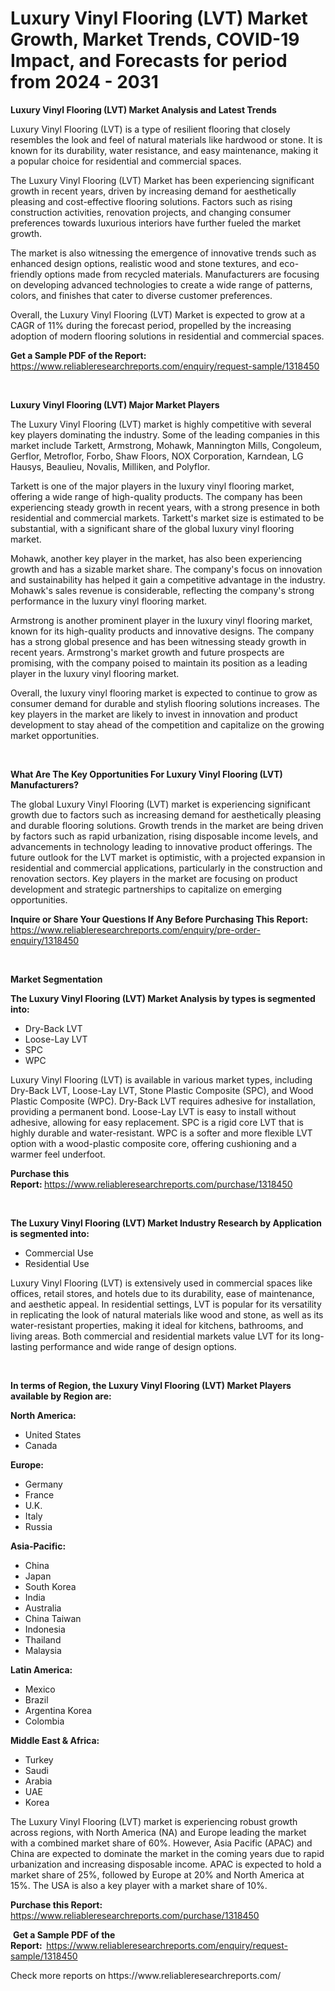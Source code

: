 <p><h1>Luxury Vinyl Flooring (LVT) Market Growth, Market Trends, COVID-19 Impact, and Forecasts for period from 2024 - 2031</h1></p><p><strong>Luxury Vinyl Flooring (LVT) Market Analysis and Latest Trends</strong></p>
<p><p>Luxury Vinyl Flooring (LVT) is a type of resilient flooring that closely resembles the look and feel of natural materials like hardwood or stone. It is known for its durability, water resistance, and easy maintenance, making it a popular choice for residential and commercial spaces.</p><p>The Luxury Vinyl Flooring (LVT) Market has been experiencing significant growth in recent years, driven by increasing demand for aesthetically pleasing and cost-effective flooring solutions. Factors such as rising construction activities, renovation projects, and changing consumer preferences towards luxurious interiors have further fueled the market growth.</p><p>The market is also witnessing the emergence of innovative trends such as enhanced design options, realistic wood and stone textures, and eco-friendly options made from recycled materials. Manufacturers are focusing on developing advanced technologies to create a wide range of patterns, colors, and finishes that cater to diverse customer preferences.</p><p>Overall, the Luxury Vinyl Flooring (LVT) Market is expected to grow at a CAGR of 11% during the forecast period, propelled by the increasing adoption of modern flooring solutions in residential and commercial spaces.</p></p>
<p><strong>Get a Sample PDF of the Report:&nbsp;</strong> <a href="https://www.reliableresearchreports.com/enquiry/request-sample/1318450">https://www.reliableresearchreports.com/enquiry/request-sample/1318450</a></p>
<p>&nbsp;</p>
<p><strong>Luxury Vinyl Flooring (LVT) Major Market Players</strong></p>
<p><p>The Luxury Vinyl Flooring (LVT) market is highly competitive with several key players dominating the industry. Some of the leading companies in this market include Tarkett, Armstrong, Mohawk, Mannington Mills, Congoleum, Gerflor, Metroflor, Forbo, Shaw Floors, NOX Corporation, Karndean, LG Hausys, Beaulieu, Novalis, Milliken, and Polyflor.</p><p>Tarkett is one of the major players in the luxury vinyl flooring market, offering a wide range of high-quality products. The company has been experiencing steady growth in recent years, with a strong presence in both residential and commercial markets. Tarkett's market size is estimated to be substantial, with a significant share of the global luxury vinyl flooring market.</p><p>Mohawk, another key player in the market, has also been experiencing growth and has a sizable market share. The company's focus on innovation and sustainability has helped it gain a competitive advantage in the industry. Mohawk's sales revenue is considerable, reflecting the company's strong performance in the luxury vinyl flooring market.</p><p>Armstrong is another prominent player in the luxury vinyl flooring market, known for its high-quality products and innovative designs. The company has a strong global presence and has been witnessing steady growth in recent years. Armstrong's market growth and future prospects are promising, with the company poised to maintain its position as a leading player in the luxury vinyl flooring market.</p><p>Overall, the luxury vinyl flooring market is expected to continue to grow as consumer demand for durable and stylish flooring solutions increases. The key players in the market are likely to invest in innovation and product development to stay ahead of the competition and capitalize on the growing market opportunities.</p></p>
<p>&nbsp;</p>
<p><strong>What Are The Key Opportunities For Luxury Vinyl Flooring (LVT) Manufacturers?</strong></p>
<p><p>The global Luxury Vinyl Flooring (LVT) market is experiencing significant growth due to factors such as increasing demand for aesthetically pleasing and durable flooring solutions. Growth trends in the market are being driven by factors such as rapid urbanization, rising disposable income levels, and advancements in technology leading to innovative product offerings. The future outlook for the LVT market is optimistic, with a projected expansion in residential and commercial applications, particularly in the construction and renovation sectors. Key players in the market are focusing on product development and strategic partnerships to capitalize on emerging opportunities.</p></p>
<p><strong>Inquire or Share Your Questions If Any Before Purchasing This Report:</strong> <a href="https://www.reliableresearchreports.com/enquiry/pre-order-enquiry/1318450">https://www.reliableresearchreports.com/enquiry/pre-order-enquiry/1318450</a></p>
<p>&nbsp;</p>
<p><strong>Market Segmentation</strong></p>
<p><strong>The Luxury Vinyl Flooring (LVT) Market Analysis by types is segmented into:</strong></p>
<p><ul><li>Dry-Back LVT</li><li>Loose-Lay LVT</li><li>SPC</li><li>WPC</li></ul></p>
<p><p>Luxury Vinyl Flooring (LVT) is available in various market types, including Dry-Back LVT, Loose-Lay LVT, Stone Plastic Composite (SPC), and Wood Plastic Composite (WPC). Dry-Back LVT requires adhesive for installation, providing a permanent bond. Loose-Lay LVT is easy to install without adhesive, allowing for easy replacement. SPC is a rigid core LVT that is highly durable and water-resistant. WPC is a softer and more flexible LVT option with a wood-plastic composite core, offering cushioning and a warmer feel underfoot.</p></p>
<p><strong>Purchase this Report:&nbsp;</strong><a href="https://www.reliableresearchreports.com/purchase/1318450">https://www.reliableresearchreports.com/purchase/1318450</a></p>
<p>&nbsp;</p>
<p><strong>The Luxury Vinyl Flooring (LVT) Market Industry Research by Application is segmented into:</strong></p>
<p><ul><li>Commercial Use</li><li>Residential Use</li></ul></p>
<p><p>Luxury Vinyl Flooring (LVT) is extensively used in commercial spaces like offices, retail stores, and hotels due to its durability, ease of maintenance, and aesthetic appeal. In residential settings, LVT is popular for its versatility in replicating the look of natural materials like wood and stone, as well as its water-resistant properties, making it ideal for kitchens, bathrooms, and living areas. Both commercial and residential markets value LVT for its long-lasting performance and wide range of design options.</p></p>
<p>&nbsp;</p>
<p><strong>In terms of Region, the Luxury Vinyl Flooring (LVT) Market Players available by Region are:</strong></p>
<p>
    <p> <strong> North America: </strong>
        <ul>
            <li>United States</li>
            <li>Canada</li>
        </ul>
        </p> 
    <p> <strong> Europe: </strong>
        <ul>
            <li>Germany</li>
            <li>France</li>
            <li>U.K.</li>
            <li>Italy</li>
            <li>Russia</li>
        </ul>
        </p> 
    <p> <strong> Asia-Pacific: </strong>
        <ul>
            <li>China</li>
            <li>Japan</li>
            <li>South Korea</li>
            <li>India</li>
            <li>Australia</li>
            <li>China Taiwan</li>
            <li>Indonesia</li>
            <li>Thailand</li>
            <li>Malaysia</li>
        </ul>
        </p> 
    <p> <strong> Latin America: </strong>
        <ul>
            <li>Mexico</li>
            <li>Brazil</li>
            <li>Argentina Korea</li>
            <li>Colombia</li>
        </ul>
        </p> 
    <p> <strong> Middle East & Africa: </strong>
        <ul>
            <li>Turkey</li>
            <li>Saudi</li>
            <li>Arabia</li>
            <li>UAE</li>
            <li>Korea</li>
        </ul>
    </p>
    </p>
<p><p>The Luxury Vinyl Flooring (LVT) market is experiencing robust growth across regions, with North America (NA) and Europe leading the market with a combined market share of 60%. However, Asia Pacific (APAC) and China are expected to dominate the market in the coming years due to rapid urbanization and increasing disposable income. APAC is expected to hold a market share of 25%, followed by Europe at 20% and North America at 15%. The USA is also a key player with a market share of 10%.</p></p>
<p><strong>Purchase this Report: </strong><a href="https://www.reliableresearchreports.com/purchase/1318450">https://www.reliableresearchreports.com/purchase/1318450</a></p>
<p>&nbsp;<strong>Get a Sample PDF of the Report:&nbsp;&nbsp;</strong><a href="https://www.reliableresearchreports.com/enquiry/request-sample/1318450">https://www.reliableresearchreports.com/enquiry/request-sample/1318450</a></p>
<p><strong></strong></p>
<p>Check more reports on https://www.reliableresearchreports.com/</p>